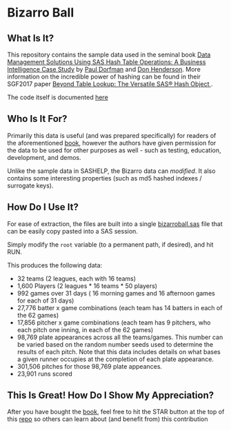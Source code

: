 # Bizarro Ball

## What Is It?

This repository contains the sample data used in the seminal book [Data Management Solutions Using SAS Hash Table Operations: A Business Intelligence Case Study](https://www.amazon.com/Management-Solutions-Using-Table-Operations/dp/1629601438) by [Paul Dorfman](https://www.linkedin.com/in/pauldorfman/) and [Don Henderson](https://www.linkedin.com/in/donaldjhenderson/).  More information on the incredible power of hashing can be found in their SGF2017 paper [Beyond Table Lookup: The Versatile SAS® Hash Object ](https://support.sas.com/resources/papers/proceedings17/0821-2017.pdf).

The code itself is documented [here](https://allanbowe.github.io/bizarro.github.io/)

## Who Is It For?
Primarily this data is useful (and was prepared specifically) for readers of the aforementioned [book](https://www.amazon.com/Management-Solutions-Using-Table-Operations/dp/1629601438), however the authors have given permission for the data to be used for other purposes as well - such as testing, education, development, and demos.

Unlike the sample data in SASHELP, the Bizarro data can _modified_.  It also contains some interesting properties (such as md5 hashed indexes / surrogate keys).

## How Do I Use It?

For ease of extraction, the files are built into a single [bizarroball.sas](bizarroball.sas) file that can be easily copy pasted into a SAS session.

Simply modify the `root` variable (to a permanent path, if desired), and hit RUN.

This produces the following data:
* 32 teams (2 leagues, each with 16 teams)
* 1,600 Players (2 leagues * 16 teams * 50 players)
* 992 games over 31 days ( 16 morning games and 16 afternoon games for each of 31 days)
* 27,776 batter x game combinations (each team has 14 batters in each of the 62 games)
* 17,856 pitcher x game combinations (each team has 9 pitchers, who each pitch one inning, in each of the 62 games)
* 98,769 plate appearances across all the teams/games. This number can be varied based on the random number seeds used to determine the results of each pitch. Note that this data includes details on what bases a given runner occupies at the completion of each plate appearance.
* 301,506 pitches for those 98,769 plate appeances.
* 23,901 runs scored

## This Is Great!  How Do I Show My Appreciation?

After you have bought the [book](https://www.amazon.com/Management-Solutions-Using-Table-Operations/dp/1629601438), feel free to hit the STAR button at the top of this [repo](https://github.com/allanbowe/BizarroBall) so others can learn about (and benefit from) this contribution
